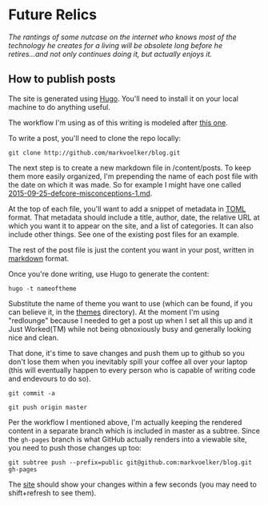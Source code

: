 Future Relics
=============

*The rantings of some nutcase on the internet who knows most of the
technology he creates for a living will be obsolete long before he
retires...and not only continues doing it, but actually enjoys it.*

How to publish posts
--------------------

The site is generated using [Hugo](https://gohugo.io/).  You'll
need to install it on your local machine to do anything useful.

The workflow I'm using as of this writing is modeled after
[this one](https://gohugo.io/tutorials/github-pages-blog/).

To write a post, you'll need to clone the repo locally:

`git clone http://github.com/markvoelker/blog.git`

The next step is to create a new markdown file in /content/posts.
To keep them more easily organized, I'm prepending the name of
each post file with the date on which it was made.  So for example
I might have one called
[2015-09-25-defcore-misconceptions-1.md](./content/posts/2015-09-25-defcore-misconceptions-1.md).

At the top of each file, you'll want to add a snippet of metadata in
[TOML](http://npf.io/2014/08/intro-to-toml/) format.  That metadata
should include a title, author, date, the relative URL at which you
want it to appear on the site, and a list of categories.  It can
also include other things.  See one of the existing post files for
an example.

The rest of the post file is just the content you want in your post,
written in 
[markdown](https://github.com/adam-p/markdown-here/wiki/Markdown-Cheatsheet)
format.

Once you're done writing, use Hugo to generate the content:

`hugo -t nameoftheme`

Substitute the name of theme you want to use (which can be found,
if you can believe it, in the [themes](./themes) directory).  At
the moment I'm using "redlounge" because I needed to get a post up
when I set all this up and it Just Worked(TM) while not being
obnoxiously busy and generally looking nice and clean.

That done, it's time to save changes and push them up to github
so you don't lose them when you inevitably spill your coffee all
over your laptop (this will eventually happen to every person who is
capable of writing code and endevours to do so).

`git commit -a`

`git push origin master`

Per the workflow I mentioned above, I'm actually keeping the rendered
content in a separate branch which is included in master as a
subtree.  Since the `gh-pages` branch is what GitHub actually renders
into a viewable site, you need to push those changes up too:

`git subtree push --prefix=public git@github.com:markvoelker/blog.git gh-pages`

The [site](http://markvoelker.github.io/blog/) should show your changes
within a few seconds (you may need to shift+refresh to see them).
